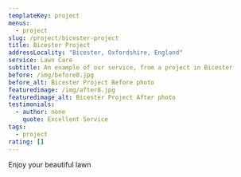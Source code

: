 ```yaml
---
templateKey: project
menus:
  - project
slug: /project/bicester-project
title: Bicester Project
addressLocality: "Bicester, Oxfordshire, England"
service: Lawn Care
subtitle: An example of our service, from a project in Bicester
before: /img/before8.jpg
before_alt: Bicester Project Before photo
featuredimage: /img/after8.jpg
featuredimage_alt: Bicester Project After photo
testimonials:
  - author: none
    quote: Excellent Service
tags:
  - project
rating: []
---
```

Enjoy your beautiful lawn
